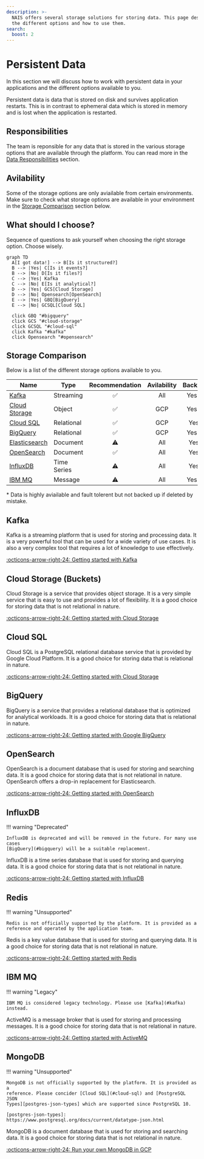 ```yaml
---
description: >-
  NAIS offers several storage solutions for storing data. This page describes
  the different options and how to use them.
search:
  boost: 2
---
```

# Persistent Data

In this section we will discuss how to work with persistent data in your
applications and the different options available to you.

Persistent data is data that is stored on disk and survives application
restarts. This is in contrast to ephemeral data which is stored in memory
and is lost when the application is restarted.

## Responsibilities

The team is reponsible for any data that is stored in the various storage
options that are available through the platform. You can read more in the
[Data Responsibilities](./responsibilities.md) section.

## Avilability

Some of the storage options are only aviailable from certain environments. Make
sure to check what storage options are available in your environment in the
[Storage Comparison](#storage-comparison) section below.

## What should I choose?

Sequence of questions to ask yourself when choosing the right storage option.
Choose wisely.

```mermaid
graph TD
  A[I got data!] --> B[Is it structured?]
  B --> |Yes| C[Is it events?]
  B --> |No| D[Is it files?]
  C --> |Yes| Kafka
  C --> |No| E[Is it analytical?]
  D --> |Yes| GCS[Cloud Storage]
  D --> |No| Opensearch[OpenSearch]
  E --> |Yes| GBQ[BigQuery]
  E --> |No| GCSQL[Cloud SQL]

  click GBQ "#bigquery"
  click GCS "#cloud-storage"
  click GCSQL "#cloud-sql"
  click Kafka "#kafka"
  click Opensearch "#opensearch"
```

## Storage Comparison

Below is a list of the different storage options available to you.

| Name                            | Type        | Recommendation | Avilability | Backup |
|---------------------------------|-------------|:--------------:|:-----------:|:------:|
| [Kafka](#kafka)                 | Streaming   | ✅             | All         | Yes*   |
| [Cloud Storage](#cloud-storage) | Object      | ✅             | GCP         | Yes*   |
| [Cloud SQL](#cloud-sql)         | Relational  | ✅             | GCP         | Yes    |
| [BigQuery](#bigquery)           | Relational  | ✅             | GCP         | Yes*   |
| [Elasticsearch](#elasticsearch) | Document    | ⚠️              | All         | Yes    |
| [OpenSearch](#opensearch)       | Document    | ✅             | All         | Yes    |
| [InfluxDB](#influxdb)           | Time Series | ⚠️              | All         | Yes    |
| [IBM MQ](#ibm-mq)               | Message     | ⚠️              | All         | Yes*   |

\* Data is highly aviailable and fault tolerent but not backed up if deleted by
mistake.

## Kafka

Kafka is a streaming platform that is used for storing and processing data. It
is a very powerful tool that can be used for a wide variety of use cases. It is
also a very complex tool that requires a lot of knowledge to use effectively.

[:octicons-arrow-right-24: Getting started with Kafka](./kafka/README.md)

## Cloud Storage (Buckets)

Cloud Storage is a service that provides object storage. It is a very simple
service that is easy to use and provides a lot of flexibility. It is a good
choice for storing data that is not relational in nature.

[:octicons-arrow-right-24: Getting started with Cloud Storage](./buckets.md)

## Cloud SQL

Cloud SQL is a PostgreSQL relational database service that is provided by Google
Cloud Platform. It is a good choice for storing data that is relational in
nature.

[:octicons-arrow-right-24: Getting started with Cloud Storage](./postgres.md)

## BigQuery

BigQuery is a service that provides a relational database that is optimized for
analytical workloads. It is a good choice for storing data that is relational in
nature.

[:octicons-arrow-right-24: Getting started with Google BigQuery](./bigquery.md)

## OpenSearch

OpenSearch is a document database that is used for storing and searching data.
It is a good choice for storing data that is not relational in nature.
OpenSearch offers a drop-in replacement for Elasticsearch.

[:octicons-arrow-right-24: Getting started with OpenSearch](./open-search.md)

## InfluxDB

!!! warning "Deprecated"

    InfluxDB is deprecated and will be removed in the future. For many use cases
    [BigQuery](#bigquery) will be a suitable replacement.

InfluxDB is a time series database that is used for storing and querying data.
It is a good choice for storing data that is not relational in nature.

[:octicons-arrow-right-24: Getting started with InfluxDB](./influxdb.md)

## Redis

!!! warning "Unsupported"

    Redis is not officially supported by the platform. It is provided as a
    reference and operated by the application team.

Redis is a key value database that is used for storing and querying data. It is
a good choice for storing data that is not relational in nature.

[:octicons-arrow-right-24: Getting started with Redis](./redis.md)

## IBM MQ

!!! warning "Legacy"

    IBM MQ is considered legacy technology. Please use [Kafka](#kafka) instead.

ActiveMQ is a message broker that is used for storing and processing messages.
It is a good choice for storing data that is not relational in nature.

[:octicons-arrow-right-24: Getting started with ActiveMQ](./mq.md)

## MongoDB

!!! warning "Unsupported"

    MongoDB is not officially supported by the platform. It is provided as a
    reference. Please concider [Cloud SQL](#cloud-sql) and [PostgreSQL JSON
    Types][postgres-json-types] which are supported since PostgreSQL 10.

    [postgres-json-types]: https://www.postgresql.org/docs/current/datatype-json.html

MongoDB is a document database that is used for storing and searching data. It
is a good choice for storing data that is not relational in nature.

[:octicons-arrow-right-24: Run your own MongoDB in GCP](./mongodb-in-gcp.md)
